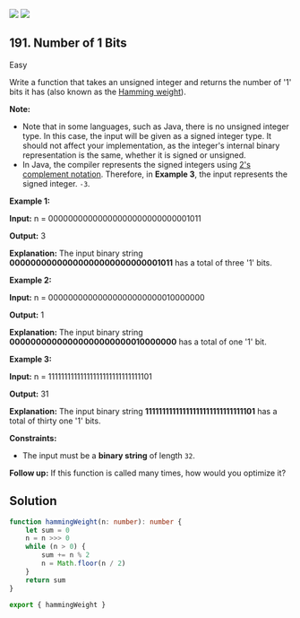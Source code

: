 [![](https://img.shields.io/github/stars/LeetCode-in-TypeScript/LeetCode-in-TypeScript?label=Stars&style=flat-square)](https://github.com/LeetCode-in-TypeScript/LeetCode-in-TypeScript)
[![](https://img.shields.io/github/forks/LeetCode-in-TypeScript/LeetCode-in-TypeScript?label=Fork%20me%20on%20GitHub%20&style=flat-square)](https://github.com/LeetCode-in-TypeScript/LeetCode-in-TypeScript/fork)

## 191\. Number of 1 Bits

Easy

Write a function that takes an unsigned integer and returns the number of '1' bits it has (also known as the [Hamming weight](http://en.wikipedia.org/wiki/Hamming_weight)).

**Note:**

*   Note that in some languages, such as Java, there is no unsigned integer type. In this case, the input will be given as a signed integer type. It should not affect your implementation, as the integer's internal binary representation is the same, whether it is signed or unsigned.
*   In Java, the compiler represents the signed integers using [2's complement notation](https://en.wikipedia.org/wiki/Two%27s_complement). Therefore, in **Example 3**, the input represents the signed integer. `-3`.

**Example 1:**

**Input:** n = 00000000000000000000000000001011

**Output:** 3

**Explanation:** The input binary string **00000000000000000000000000001011** has a total of three '1' bits. 

**Example 2:**

**Input:** n = 00000000000000000000000010000000

**Output:** 1

**Explanation:** The input binary string **00000000000000000000000010000000** has a total of one '1' bit. 

**Example 3:**

**Input:** n = 11111111111111111111111111111101

**Output:** 31

**Explanation:** The input binary string **11111111111111111111111111111101** has a total of thirty one '1' bits. 

**Constraints:**

*   The input must be a **binary string** of length `32`.

**Follow up:** If this function is called many times, how would you optimize it?

## Solution

```typescript
function hammingWeight(n: number): number {
    let sum = 0
    n = n >>> 0
    while (n > 0) {
        sum += n % 2
        n = Math.floor(n / 2)
    }
    return sum
}

export { hammingWeight }
```